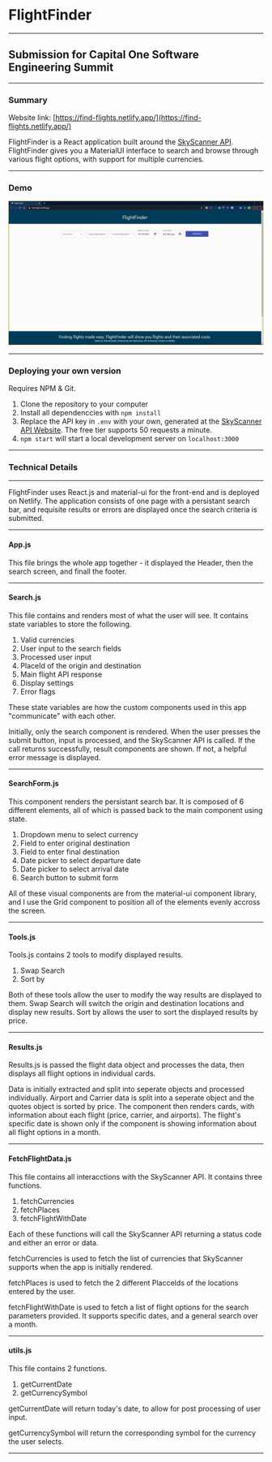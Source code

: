 # FlightFinder
---
## Submission for Capital One Software Engineering Summit
---
### Summary
Website link: [https://find-flights.netlify.app/](https://find-flights.netlify.app/)

FlightFinder is a React application built around the [SkyScanner API](https://rapidapi.com/skyscanner/api/skyscanner-flight-search/endpoints). FlightFinder gives you a MaterialUI interface to search and browse through various flight options, with support for multiple currencies.

---
### Demo
![gif](public/Demo.gif)

---
### Deploying your own version
Requires NPM & Git.
1. Clone the repository to your computer
2. Install all dependenccies with `npm install`
3. Replace the API key in `.env` with your own, generated at the [SkyScanner API Website](https://rapidapi.com/skyscanner/api/skyscanner-flight-search/endpoints). The free tier supports 50 requests a minute.
4. `npm start` will start a local development server on `localhost:3000`

---
### Technical Details
---
FlightFinder uses React.js and material-ui for the front-end and is deployed on Netlify. The application consists of one page with a persistant search bar, and requisite results or errors are displayed once the search criteria is submitted.

---
#### App.js
This file brings the whole app together - it displayed the Header, then the search screen, and finall the footer.

---
#### Search.js
This file contains and renders most of what the user will see. It contains state variables to store the following.
1. Valid currencies
2. User input to the search fields
3. Processed user input
4. PlaceId of the origin and destination
5. Main flight API response
6. Display settings
7. Error flags

These state variables are how the custom components used in this app "communicate" with each other.

Initially, only the search component is rendered. When the user presses the submit button, input is processed, and the SkyScanner API is called. If the call returns successfully, result components are shown. If not, a helpful error message is displayed.

---
#### SearchForm.js
This component renders the persistant search bar. It is composed of 6 different elements, all of which is passed back to the main component using state.
1. Dropdown menu to select currency
2. Field to enter original destination
3. Field to enter final destination
4. Date picker to select departure date
5. Date picker to select arrival date
6. Search button to submit form

All of these visual components are from the material-ui component library, and I use the Grid component to position all of the elements evenly accross the screen.

---
#### Tools.js
Tools.js contains 2 tools to modify displayed results.
1. Swap Search
2. Sort by

Both of these tools allow the user to modify the way results are displayed to them. Swap Search will switch the origin and destination locations and display new results. Sort by allows the user to sort the displayed results by price.

---
#### Results.js
Results.js is passed the flight data object and processes the data, then displays all flight options in individual cards.

Data is initially extracted and split into seperate objects and processed individually. Airport and Carrier data is split into a seperate object and the quotes object is sorted by price. The component then renders cards, with information about each flight (price, carrier, and airports). The flight's specific date is shown only if the component is showing information about all flight options in a month.

---
#### FetchFlightData.js
This file contains all interacctions with the SkyScanner API. It contains three functions.
1. fetchCurrencies
2. fetchPlaces
3. fetchFlightWithDate

Each of these functions will call the SkyScanner API returning a status code and either an error or data.

fetchCurrencies is used to fetch the list of currencies that SkyScanner supports when the app is initially rendered.

fetchPlaces is used to fetch the 2 different PlacceIds of the locations entered by the user.

fetchFlightWithDate is used to fetch a list of flight options for the search parameters provided. It supports specific dates, and a general search over a month.

----
#### utils.js
This file contains 2 functions.
1. getCurrentDate
2. getCurrencySymbol

getCurrentDate will return today's date, to allow for post processing of user input.

getCurrencySymbol will return the corresponding symbol for the currency the user selects.

---